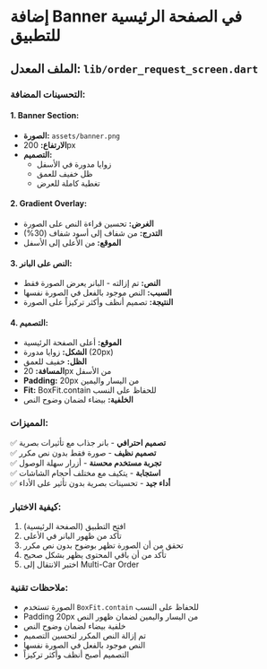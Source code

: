 # إضافة Banner في الصفحة الرئيسية للتطبيق

## الملف المعدل: `lib/order_request_screen.dart`

### التحسينات المضافة:

#### 1. **Banner Section:**
- **الصورة:** `assets/banner.png`
- **الارتفاع:** 200px
- **التصميم:** 
  - زوايا مدورة في الأسفل
  - ظل خفيف للعمق
  - تغطية كاملة للعرض

#### 2. **Gradient Overlay:**
- **الغرض:** تحسين قراءة النص على الصورة
- **التدرج:** من شفاف إلى أسود شفاف (30%)
- **الموقع:** من الأعلى إلى الأسفل

#### 3. **النص على البانر:**
- **النص:** تم إزالته - البانر يعرض الصورة فقط
- **السبب:** النص موجود بالفعل في الصورة نفسها
- **النتيجة:** تصميم أنظف وأكثر تركيزاً على الصورة

#### 4. **التصميم:**
- **الموقع:** أعلى الصفحة الرئيسية
- **الشكل:** زوايا مدورة (20px)
- **الظل:** خفيف للعمق
- **المسافة:** 20px من الأسفل
- **Padding:** 20px من اليسار واليمين
- **Fit:** BoxFit.contain للحفاظ على النسب
- **الخلفية:** بيضاء لضمان وضوح النص

### المميزات:

✅ **تصميم احترافي** - بانر جذاب مع تأثيرات بصرية  
✅ **تصميم نظيف** - صورة فقط بدون نص مكرر  
✅ **تجربة مستخدم محسنة** - أزرار سهلة الوصول  
✅ **استجابة** - يتكيف مع مختلف أحجام الشاشات  
✅ **أداء جيد** - تحسينات بصرية بدون تأثير على الأداء  

### كيفية الاختبار:

1. افتح التطبيق (الصفحة الرئيسية)
2. تأكد من ظهور البانر في الأعلى
3. تحقق من أن الصورة تظهر بوضوح بدون نص مكرر
4. تأكد من أن باقي المحتوى يظهر بشكل صحيح
5. اختبر الانتقال إلى Multi-Car Order

### ملاحظات تقنية:

- الصورة تستخدم `BoxFit.contain` للحفاظ على النسب
- Padding 20px من اليسار واليمين لضمان ظهور النص
- خلفية بيضاء لضمان وضوح النص
- تم إزالة النص المكرر لتحسين التصميم
- النص موجود بالفعل في الصورة نفسها
- التصميم أصبح أنظف وأكثر تركيزاً 